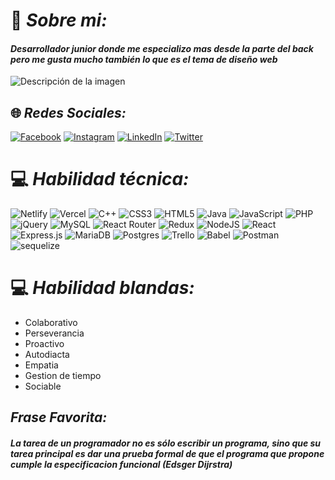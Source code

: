 


# 💫 _**Sobre mi:**_

#### _Desarrollador junior donde me especializo mas desde la parte del back pero me gusta mucho también lo que es el tema de diseño web_

![Descripción de la imagen](https://www.itpt.co.uk/wp-content/uploads/2022/02/Web-Application-Development-Full-Stack-Developer.png)



## 🌐 _Redes Sociales:_
[![Facebook](https://img.shields.io/badge/Facebook-%231877F2.svg?logo=Facebook&logoColor=white)](https://www.facebook.com/matias.deicastelli) [![Instagram](https://img.shields.io/badge/Instagram-%23E4405F.svg?logo=Instagram&logoColor=white)](www.instagram.com/matiasdeicastelli/) [![LinkedIn](https://img.shields.io/badge/LinkedIn-%230077B5.svg?logo=linkedin&logoColor=white)](https://www.linkedin.com/in/matias-dei-castelli-59b811222/) [![Twitter](https://img.shields.io/badge/Twitter-%231DA1F2.svg?logo=Twitter&logoColor=white)](https://twitter.com/MatiasDeiCaste1) 

# 💻 **_Habilidad técnica:_**
![Netlify](https://img.shields.io/badge/netlify-%23000000.svg?style=plastic&logo=netlify&logoColor=#00C7B7) ![Vercel](https://img.shields.io/badge/vercel-%23000000.svg?style=plastic&logo=vercel&logoColor=white) ![C++](https://img.shields.io/badge/c++-%2300599C.svg?style=plastic&logo=c%2B%2B&logoColor=white) ![CSS3](https://img.shields.io/badge/css3-%231572B6.svg?style=plastic&logo=css3&logoColor=white) ![HTML5](https://img.shields.io/badge/html5-%23E34F26.svg?style=plastic&logo=html5&logoColor=white) ![Java](https://img.shields.io/badge/java-%23ED8B00.svg?style=plastic&logo=java&logoColor=white) ![JavaScript](https://img.shields.io/badge/javascript-%23323330.svg?style=plastic&logo=javascript&logoColor=%23F7DF1E) ![PHP](https://img.shields.io/badge/php-%23777BB4.svg?style=plastic&logo=php&logoColor=white) ![jQuery](https://img.shields.io/badge/jquery-%230769AD.svg?style=plastic&logo=jquery&logoColor=white) ![MySQL](https://img.shields.io/badge/mysql-%2300f.svg?style=plastic&logo=mysql&logoColor=white) ![React Router](https://img.shields.io/badge/React_Router-CA4245?style=plastic&logo=react-router&logoColor=white) ![Redux](https://img.shields.io/badge/redux-%23593d88.svg?style=plastic&logo=redux&logoColor=white) ![NodeJS](https://img.shields.io/badge/node.js-6DA55F?style=plastic&logo=node.js&logoColor=white) ![React](https://img.shields.io/badge/react-%2320232a.svg?style=plastic&logo=react&logoColor=%2361DAFB) ![Express.js](https://img.shields.io/badge/express.js-%23404d59.svg?style=plastic&logo=express&logoColor=%2361DAFB) ![MariaDB](https://img.shields.io/badge/MariaDB-003545?style=plastic&logo=mariadb&logoColor=white) ![Postgres](https://img.shields.io/badge/postgres-%23316192.svg?style=plastic&logo=postgresql&logoColor=white) ![Trello](https://img.shields.io/badge/Trello-%23026AA7.svg?style=plastic&logo=Trello&logoColor=white) ![Babel](https://img.shields.io/badge/Babel-F9DC3e?style=plastic&logo=babel&logoColor=black) ![Postman](https://img.shields.io/badge/Postman-FF6C37?style=plastic&logo=postman&logoColor=white)
![sequelize](https://img.shields.io/badge/sequelize-%23000000.svg?style=plastic&logo=sequelize&logoColor=#00C7B7)

# 💻 **_Habilidad blandas:_**

* Colaborativo
* Perseverancia
* Proactivo
* Autodiacta
* Empatia
* Gestion de tiempo
* Sociable

## *_Frase Favorita:_*

#### _La tarea de un programador no es sólo escribir un programa, sino que su tarea principal es dar una prueba formal de que el programa que propone cumple la especificacion funcional (Edsger Dijrstra)_




